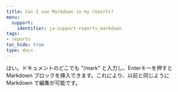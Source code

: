 ```yaml
---
title: Can I use Markdown in my reports?
menu:
  support:
    identifier: ja-support-reports_markdown
tags:
- reports
toc_hide: true
type: docs
---
```


はい。ドキュメントのどこでも "/mark" と入力し、Enterキーを押すと Markdown ブロックを挿入できます。これにより、以前と同じように Markdown で編集が可能です。